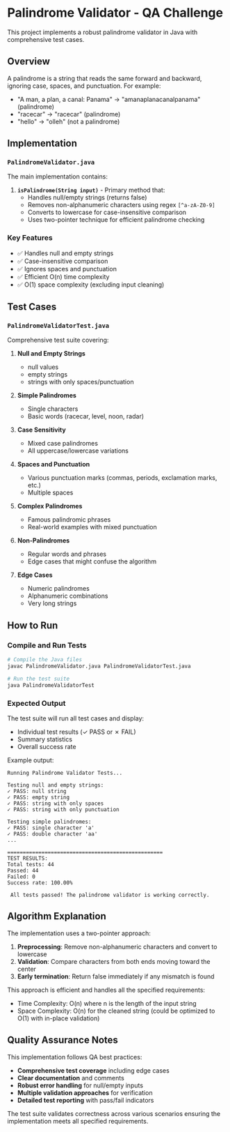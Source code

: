 # Palindrome Validator - QA Challenge

This project implements a robust palindrome validator in Java with comprehensive test cases.

## Overview

A palindrome is a string that reads the same forward and backward, ignoring case, spaces, and punctuation. For example:
- "A man, a plan, a canal: Panama" → "amanaplanacanalpanama" (palindrome)
- "racecar" → "racecar" (palindrome)
- "hello" → "olleh" (not a palindrome)

## Implementation

### `PalindromeValidator.java`

The main implementation contains:

1. **`isPalindrome(String input)`** - Primary method that:
   - Handles null/empty strings (returns false)
   - Removes non-alphanumeric characters using regex `[^a-zA-Z0-9]`
   - Converts to lowercase for case-insensitive comparison
   - Uses two-pointer technique for efficient palindrome checking



### Key Features

- ✅ Handles null and empty strings
- ✅ Case-insensitive comparison
- ✅ Ignores spaces and punctuation
- ✅ Efficient O(n) time complexity
- ✅ O(1) space complexity (excluding input cleaning)

## Test Cases

### `PalindromeValidatorTest.java`

Comprehensive test suite covering:

1. **Null and Empty Strings**
   - null values
   - empty strings
   - strings with only spaces/punctuation

2. **Simple Palindromes**
   - Single characters
   - Basic words (racecar, level, noon, radar)

3. **Case Sensitivity**
   - Mixed case palindromes
   - All uppercase/lowercase variations

4. **Spaces and Punctuation**
   - Various punctuation marks (commas, periods, exclamation marks, etc.)
   - Multiple spaces

5. **Complex Palindromes**
   - Famous palindromic phrases
   - Real-world examples with mixed punctuation

6. **Non-Palindromes**
   - Regular words and phrases
   - Edge cases that might confuse the algorithm

7. **Edge Cases**
   - Numeric palindromes
   - Alphanumeric combinations
   - Very long strings

## How to Run

### Compile and Run Tests

```bash
# Compile the Java files
javac PalindromeValidator.java PalindromeValidatorTest.java

# Run the test suite
java PalindromeValidatorTest
```

### Expected Output

The test suite will run all test cases and display:
- Individual test results (✓ PASS or ✗ FAIL)
- Summary statistics
- Overall success rate

Example output:
```
Running Palindrome Validator Tests...

Testing null and empty strings:
✓ PASS: null string
✓ PASS: empty string
✓ PASS: string with only spaces
✓ PASS: string with only punctuation

Testing simple palindromes:
✓ PASS: single character 'a'
✓ PASS: double character 'aa'
...

==================================================
TEST RESULTS:
Total tests: 44
Passed: 44
Failed: 0
Success rate: 100.00%

 All tests passed! The palindrome validator is working correctly.
```

## Algorithm Explanation

The implementation uses a two-pointer approach:

1. **Preprocessing**: Remove non-alphanumeric characters and convert to lowercase
2. **Validation**: Compare characters from both ends moving toward the center
3. **Early termination**: Return false immediately if any mismatch is found

This approach is efficient and handles all the specified requirements:
- Time Complexity: O(n) where n is the length of the input string
- Space Complexity: O(n) for the cleaned string (could be optimized to O(1) with in-place validation)

## Quality Assurance Notes

This implementation follows QA best practices:
- **Comprehensive test coverage** including edge cases
- **Clear documentation** and comments
- **Robust error handling** for null/empty inputs
- **Multiple validation approaches** for verification
- **Detailed test reporting** with pass/fail indicators

The test suite validates correctness across various scenarios ensuring the implementation meets all specified requirements.
